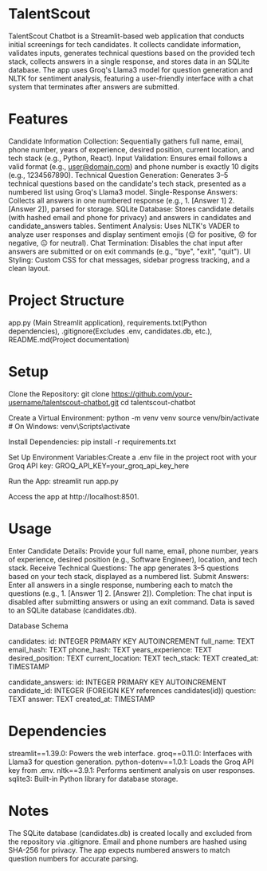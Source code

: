 # TalentScout
TalentScout Chatbot is a Streamlit-based web application that conducts initial screenings for tech candidates. It collects candidate information, validates inputs, generates technical questions based on the provided tech stack, collects answers in a single response, and stores data in an SQLite database. The app uses Groq's Llama3 model for question generation and NLTK for sentiment analysis, featuring a user-friendly interface with a chat system that terminates after answers are submitted.

# Features

Candidate Information Collection: Sequentially gathers full name, email, phone number, years of experience, desired position, current location, and tech stack (e.g., Python, React).
Input Validation: Ensures email follows a valid format (e.g., user@domain.com) and phone number is exactly 10 digits (e.g., 1234567890).
Technical Question Generation: Generates 3–5 technical questions based on the candidate's tech stack, presented as a numbered list using Groq's Llama3 model.
Single-Response Answers: Collects all answers in one numbered response (e.g., 1. [Answer 1] 2. [Answer 2]), parsed for storage.
SQLite Database: Stores candidate details (with hashed email and phone for privacy) and answers in candidates and candidate_answers tables.
Sentiment Analysis: Uses NLTK's VADER to analyze user responses and display sentiment emojis (😊 for positive, 😟 for negative, 😐 for neutral).
Chat Termination: Disables the chat input after answers are submitted or on exit commands (e.g., "bye", "exit", "quit").
UI Styling: Custom CSS for chat messages, sidebar progress tracking, and a clean layout.

# Project Structure
 app.py (Main Streamlit application), requirements.txt(Python dependencies), .gitignore(Excludes .env, candidates.db, etc.), README.md(Project documentation)

# Setup

Clone the Repository:
git clone https://github.com/your-username/talentscout-chatbot.git
cd talentscout-chatbot


Create a Virtual Environment:
python -m venv venv
source venv/bin/activate  # On Windows: venv\Scripts\activate


Install Dependencies:
pip install -r requirements.txt


Set Up Environment Variables:Create a .env file in the project root with your Groq API key:
GROQ_API_KEY=your_groq_api_key_here


Run the App:
streamlit run app.py

Access the app at http://localhost:8501.


# Usage

Enter Candidate Details: Provide your full name, email, phone number, years of experience, desired position (e.g., Software Engineer), location, and tech stack.
Receive Technical Questions: The app generates 3–5 questions based on your tech stack, displayed as a numbered list.
Submit Answers: Enter all answers in a single response, numbering each to match the questions (e.g., 1. [Answer 1] 2. [Answer 2]).
Completion: The chat input is disabled after submitting answers or using an exit command. Data is saved to an SQLite database (candidates.db).

Database Schema

candidates:
id: INTEGER PRIMARY KEY AUTOINCREMENT
full_name: TEXT
email_hash: TEXT
phone_hash: TEXT
years_experience: TEXT
desired_position: TEXT
current_location: TEXT
tech_stack: TEXT
created_at: TIMESTAMP


candidate_answers:
id: INTEGER PRIMARY KEY AUTOINCREMENT
candidate_id: INTEGER (FOREIGN KEY references candidates(id))
question: TEXT
answer: TEXT
created_at: TIMESTAMP



# Dependencies

streamlit==1.39.0: Powers the web interface.
groq==0.11.0: Interfaces with Llama3 for question generation.
python-dotenv==1.0.1: Loads the Groq API key from .env.
nltk==3.9.1: Performs sentiment analysis on user responses.
sqlite3: Built-in Python library for database storage.

# Notes

The SQLite database (candidates.db) is created locally and excluded from the repository via .gitignore.
Email and phone numbers are hashed using SHA-256 for privacy.
The app expects numbered answers to match question numbers for accurate parsing.
